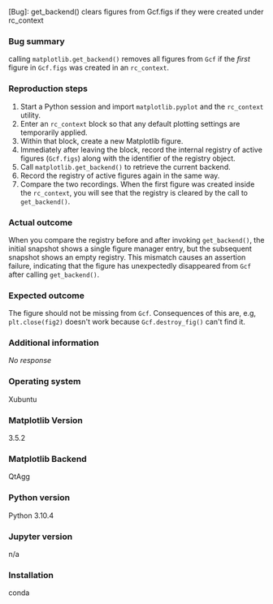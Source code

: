 [Bug]: get_backend() clears figures from Gcf.figs if they were created under rc_context

### Bug summary

calling `matplotlib.get_backend()` removes all figures from `Gcf` if the *first* figure in `Gcf.figs` was created in an `rc_context`.

### Reproduction steps

1. Start a Python session and import `matplotlib.pyplot` and the `rc_context` utility.
2. Enter an `rc_context` block so that any default plotting settings are temporarily applied.
3. Within that block, create a new Matplotlib figure.
4. Immediately after leaving the block, record the internal registry of active figures (`Gcf.figs`) along with the identifier of the registry object.
5. Call `matplotlib.get_backend()` to retrieve the current backend.
6. Record the registry of active figures again in the same way.
7. Compare the two recordings. When the first figure was created inside the `rc_context`, you will see that the registry is cleared by the call to `get_backend()`.

### Actual outcome

When you compare the registry before and after invoking `get_backend()`, the initial snapshot shows a single figure manager entry, but the subsequent snapshot shows an empty registry. This mismatch causes an assertion failure, indicating that the figure has unexpectedly disappeared from `Gcf` after calling `get_backend()`.

### Expected outcome

The figure should not be missing from `Gcf`.  Consequences of this are, e.g, `plt.close(fig2)` doesn't work because `Gcf.destroy_fig()` can't find it.

### Additional information

_No response_

### Operating system

Xubuntu

### Matplotlib Version

3.5.2

### Matplotlib Backend

QtAgg

### Python version

Python 3.10.4

### Jupyter version

n/a

### Installation

conda